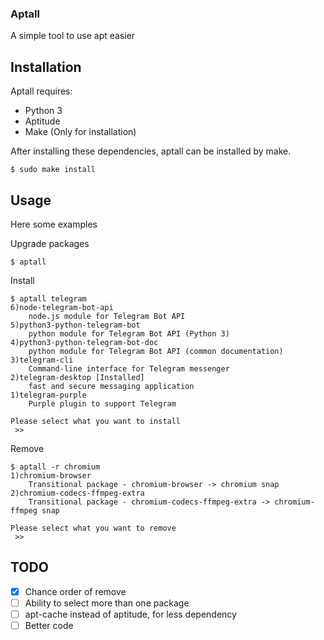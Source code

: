 ### Aptall

A simple tool to use apt easier

## Installation

Aptall requires:

- Python 3
- Aptitude
- Make (Only for installation)

After installing these dependencies, aptall can be installed by make.

```command
$ sudo make install
```

## Usage

Here some examples

Upgrade packages
```console
$ aptall
```

Install
```console
$ aptall telegram
6)node-telegram-bot-api
    node.js module for Telegram Bot API
5)python3-python-telegram-bot
    python module for Telegram Bot API (Python 3)
4)python3-python-telegram-bot-doc
    python module for Telegram Bot API (common documentation)
3)telegram-cli
    Command-line interface for Telegram messenger
2)telegram-desktop [Installed]
    fast and secure messaging application
1)telegram-purple
    Purple plugin to support Telegram

Please select what you want to install
 >>
```

Remove
```console
$ aptall -r chromium
1)chromium-browser
    Transitional package - chromium-browser -> chromium snap
2)chromium-codecs-ffmpeg-extra
    Transitional package - chromium-codecs-ffmpeg-extra -> chromium-ffmpeg snap

Please select what you want to remove
 >>
```

## TODO
- [x] Chance order of remove
- [ ] Ability to select more than one package
- [ ] apt-cache instead of aptitude, for less dependency
- [ ] Better code
